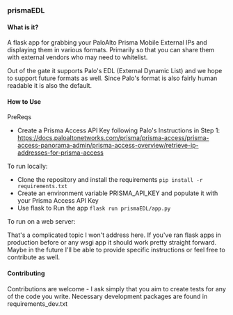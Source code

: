 ### prismaEDL

#### What is it?
A flask app for grabbing your PaloAlto Prisma Mobile External IPs and displaying them in various formats. Primarily so that you
can share them with external vendors who may need to whitelist.

Out of the gate it supports Palo's EDL (External Dynamic List) and we hope to support future formats as well. Since Palo's
format is also fairly human readable it is also the default.

#### How to Use

PreReqs
- Create a Prisma Access API Key following Palo's Instructions in Step 1: https://docs.paloaltonetworks.com/prisma/prisma-access/prisma-access-panorama-admin/prisma-access-overview/retrieve-ip-addresses-for-prisma-access

To run locally:
- Clone the repository and install the requirements `pip install -r requirements.txt`
- Create an environment variable PRISMA_API_KEY and populate it with your Prisma Access API Key
- Use flask to Run the app `flask run prismaEDL/app.py`

To run on a web server:

That's a complicated topic I won't address here. If you've ran flask apps in production before or any wsgi app it should
work pretty straight forward. Maybe in the future I'll be able to provide specific instructions or feel free to contribute
as well.

#### Contributing
Contributions are welcome - I ask simply that you aim to create tests for any of the code you write. Necessary development
packages are found in requirements_dev.txt
 